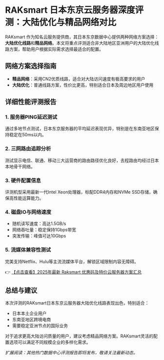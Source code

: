 # RAKsmart 日本东京云服务器深度评测：大陆优化与精品网络对比

RAKsmart 作为知名云服务提供商，其日本东京数据中心提供两种网络方案选择：**大陆优化线路**和**精品网络**。本文将重点评测适合非大陆地区亚洲用户的大陆优化线路方案，帮助用户根据实际需求选择最适合的配置。

## 网络方案选择指南

- **精品网络**：采用CN2优质线路，适合对大陆访问速度有极高要求的用户
- **大陆优化**：普通线路方案，性价比更高，特别适合日本及周边地区用户使用

## 详细性能评测报告

### 1. 服务器PING延迟测试
通过多地节点测试，日本东京服务器的平均延迟表现优异，特别是在东南亚地区保持稳定在50ms以内。

### 2. 三网路由追踪分析
测试显示电信、联通、移动三大运营商的路由路径优化良好，去程路由均经过日本本地骨干网络。

### 3. 硬件配置信息
评测机型采用最新一代Intel Xeon处理器，标配DDR4内存和NVMe SSD存储，确保高性能运算能力。

### 4. 磁盘IO与网络速度
- 随机读写速度：高达1.5GB/s
- 网络吞吐量：稳定保持1Gbps带宽
- 突发传输：峰值可达10Gbps

### 5. 流媒体兼容性测试
完美支持Netflix、Hulu等主流流媒体平台，解锁区域限制内容无障碍。

👉 [【点击查看】2025年最新 Raksmart 优惠码及特价云服务器方案汇总](https://bit.ly/raksmart)

## 总结与建议

本次评测的RAKsmart日本东京云服务器大陆优化线路表现出色，特别适合：
- 日本本土企业用户
- 东南亚地区跨境电商
- 需要稳定亚洲节点的国际业务

对于追求更高大陆访问质量的用户，建议考虑精品网络方案。RAKsmart灵活的配置选项可以满足不同规模企业的多样化需求。

*扩展阅读：其他热门数据中心评测报告即将发布，敬请关注最新动态。*